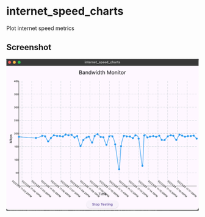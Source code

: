 # internet_speed_charts

Plot internet speed metrics

## Screenshot
![Screenshot of the app](Screenshot.png "Screenshot")
